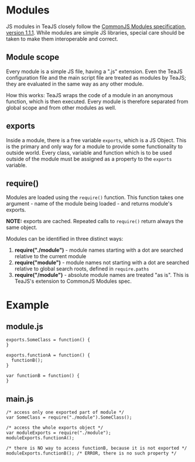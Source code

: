 # Modules #

JS modules in TeaJS closely follow the [CommonJS Modules specification, version 1.1.1](http://wiki.commonjs.org/wiki/Modules/1.1.1). While modules are simple JS libraries, special care should be taken to make them interoperable and correct.

## Module scope ##

Every module is a simple JS file, having a ".js" extension. Even the TeaJS configuration file and the main script file are treated as modules by TeaJS; they are evaluated in the same way as any other module.

How this works: TeaJS wraps the code of a module in an anonymous function, which is then executed. Every module is therefore separated from global scope and from other modules as well.

## exports ##

Inside a module, there is a free variable `exports`, which is a JS Object. This is the primary and only way for a module to provide some functionality to outside world. Every class, variable and function which is to be used outside of the module must be assigned as a property to the `exports` variable.

## require() ##

Modules are loaded using the `require()` function. This function takes one argument - name of the module being loaded - and returns module's exports.

**NOTE:** exports are cached. Repeated calls to `require()` return always the same object.

Modules can be identified in three distinct ways:
  1. **require("./module")** - module names starting with a dot are searched relative to the current module
  1. **require("module")** - module names not starting with a dot are searched relative to global search roots, defined in `require.paths`
  1. **require("/module")** - absolute module names are treated "as is". This is TeaJS's extension to CommonJS Modules spec.

# Example #

## module.js ##
```
exports.SomeClass = function() {
}

exports.functionA = function() {
  functionB();
}

var functionB = function() {
}
```
## main.js ##
```
/* access only one exported part of module */
var SomeClass = require("./module").SomeClass();

/* access the whole exports object */
var moduleExports = require("./module");
moduleExports.functionA();

/* there is NO way to access functionB, because it is not exported */
moduleExports.functionB(); /* ERROR, there is no such property */
```